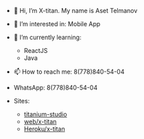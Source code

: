- 👋 Hi, I’m X-titan. My name is Aset Telmanov
- 👀 I’m interested in: Mobile App
- 🌱 I’m currently learning:
     - ReactJS
     - Java
- 📫 How to reach me: 8(778)840-54-04
- WhatsApp: 8(778)840-54-04

- Sites:
    - [titanium-studio][main] 
    - [web/x-titan][xweb] 
    - [Heroku/x-titan][hero] 

  

[main]: <https://titanium-studio.github.io>
[xweb]: <https://x-titan.web.app>
[hero]: <https://x-titan.herokuapp.com>